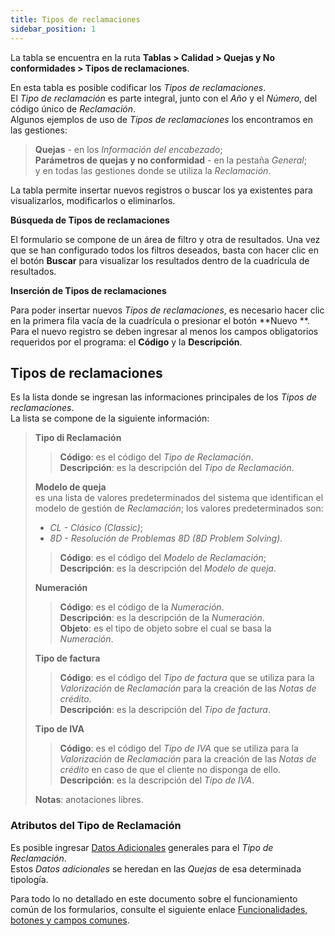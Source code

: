 ```yaml
---
title: Tipos de reclamaciones
sidebar_position: 1
---
```


La tabla se encuentra en la ruta **Tablas > Calidad > Quejas y No conformidades > Tipos de reclamaciones**.

En esta tabla es posible codificar los *Tipos de reclamaciones*.  
El *Tipo de reclamación* es parte integral, junto con el *Año* y el *Número*, del código único de *Reclamación*.  
Algunos ejemplos de uso de *Tipos de reclamaciones* los encontramos en las gestiones:  
> **Quejas** - en los *Información del encabezado*;  
> **Parámetros de quejas y no conformidad** - en la pestaña *General*;  
y en todas las gestiones donde se utiliza la *Reclamación*.  

La tabla permite insertar nuevos registros o buscar los ya existentes para visualizarlos, modificarlos o eliminarlos.

**Búsqueda de Tipos de reclamaciones**

El formulario se compone de un área de filtro y otra de resultados. Una vez que se han configurado todos los filtros deseados, basta con hacer clic en el botón **Buscar** para visualizar los resultados dentro de la cuadrícula de resultados.

**Inserción de Tipos de reclamaciones**

Para poder insertar nuevos *Tipos de reclamaciones*, es necesario hacer clic en la primera fila vacía de la cuadrícula o presionar el botón **Nuevo  **.  
Para el nuevo registro se deben ingresar al menos los campos obligatorios requeridos por el programa: el **Código** y la **Descripción**.

## Tipos de reclamaciones 

Es la lista donde se ingresan las informaciones principales de los *Tipos de reclamaciones*.  
La lista se compone de la siguiente información:  
> **Tipo di Reclamación**  
>> **Código**: es el código del *Tipo de Reclamación*.  
>> **Descripción**: es la descripción del *Tipo de Reclamación*.  
>  
> **Modelo de queja**  
> es una lista de valores predeterminados del sistema que identifican el modelo de gestión de *Reclamación*; los valores predeterminados son:  
> - *CL - Clásico (Classic)*;  
> - *8D - Resolución de Problemas 8D (8D Problem Solving)*.  
>> **Código**: es el código del *Modelo de Reclamación*;  
>> **Descripción**: es la descripción del *Modelo de queja*.  
>  
> **Numeración**  
>> **Código**: es el código de la *Numeración*.  
>> **Descripción**: es la descripción de la *Numeración*.  
>> **Objeto**: es el tipo de objeto sobre el cual se basa la *Numeración*.  
>  
> **Tipo de factura**  
>> **Código**: es el código del *Tipo de factura* que se utiliza para la *Valorización* de *Reclamación* para la creación de las *Notas de crédito*.  
>> **Descripción**: es la descripción del *Tipo de factura*.  
>  
> **Tipo de IVA**  
>> **Código**: es el código del *Tipo de IVA* que se utiliza para la *Valorización* de *Reclamación* para la creación de las *Notas de crédito* en caso de que el cliente no disponga de ello.  
>> **Descripción**: es la descripción del *Tipo de IVA*.  
>  
> **Notas**: anotaciones libres.

### Atributos del Tipo de Reclamación 

Es posible ingresar [Datos Adicionales](/docs/configurations/utility/extra-data/extradata/search-extradata) generales para el *Tipo de Reclamación*.  
Estos *Datos adicionales* se heredan en las *Quejas* de esa determinada tipología.

Para todo lo no detallado en este documento sobre el funcionamiento común de los formularios, consulte el siguiente enlace [Funcionalidades, botones y campos comunes](/docs/guide/common).